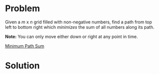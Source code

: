 
# Problem

Given a _m_ x _n_ grid filled with non-negative numbers, find a path from top
left to bottom right which _minimizes_ the sum of all numbers along its path.

**Note:** You can only move either down or right at any point in time.



[Minimum Path Sum](https://leetcode.com/problems/minimum-path-sum)

# Solution



